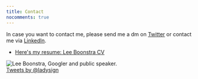 ```yaml
---
title: Contact
nocomments: true
---
```


In case you want to contact me, please send me a dm on <a href="https://twitter.com/ladysign" target="_blank">Twitter</a> or contact me via <a href="https://linkedin.com/in/leeboonstra/" target="_blank">LinkedIn</a>.

* [Here's my resume: Lee Boonstra CV](/images/lee.boonstra-resume.pdf)

<img src="/images/lee1.jpg" class="border" alt="Lee Boonstra, Googler and public speaker.">

<div class="row">
    <div class="col col-sm-8"> <a class="twitter-timeline" href="https://twitter.com/ladysign"> Tweets by @ladysign</a>
    </div>
    <div class="col col-sm-4"></div>
</div>